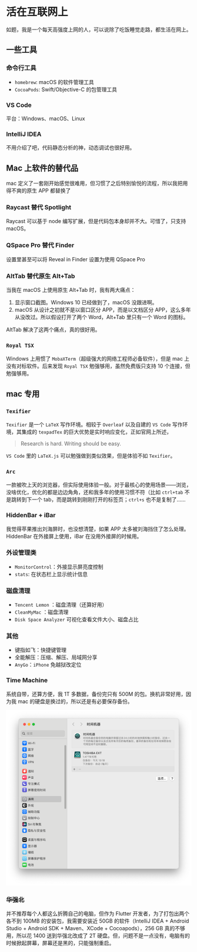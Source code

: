 # 活在互联网上

如题，我是一个每天高强度上网的人，可以说除了吃饭睡觉走路，都生活在网上。

## 一些工具

### 命令行工具

- `homebrew`: macOS 的软件管理工具
- `CocoaPods`: Swift/Objective-C 的包管理工具

### VS Code

平台：Windows、macOS、Linux

### IntelliJ IDEA

不用介绍了吧，代码静态分析的神，动态调试也很好用。

## Mac 上软件的替代品

mac 定义了一套刚开始感觉很难用，但习惯了之后特别愉悦的流程，所以我把用得不爽的原生 APP 都替换了

### Raycast 替代 Spotlight

Raycast 可以基于 node 编写扩展，但是代码包本身却并不大。可惜了，只支持 macOS。

### QSpace Pro 替代 Finder

设置里甚至可以将 Reveal in Finder 设置为使用 QSpace Pro

### AltTab 替代原生 Alt+Tab

当我在 macOS 上使用原生 Alt+Tab 时，我有两大痛点：

1. 显示窗口截图。Windows 10 已经做到了，macOS 没跟进啊。
2. macOS 从设计之初就不是以窗口区分 APP，而是以文档区分 APP，这么多年从没改过。所以假设打开了两个 Word，Alt+Tab 里只有一个 Word 的图标。

AltTab 解决了这两个痛点，真的很好用。

### `Royal TSX`

Windows 上用惯了 `MobaXTerm`（超级强大的网络工程师必备软件），但是 mac 上没有对标软件。后来发现 `Royal TSX` 勉强够用，虽然免费版只支持 10 个连接，但勉强够用。

## mac 专用

### `Texifier`

`Texifier` 是一个 `LaTeX` 写作环境。相较于 `Overleaf` 以及自建的 `VS Code` 写作环境，其集成的 `texpadTex` 的巨大优势是实时响应变化，正如官网上所述，

> Research is hard. Writing should be easy.

`VS Code` 里的 `LaTeX.js` 可以勉强做到类似效果，但是体验不如 `Texifier`。

### `Arc`

一款被吹上天的浏览器，但实际使用体验一般。对于最核心的使用场景——浏览，没啥优化，优化的都是边边角角，还和我多年的使用习惯不符（比如 `ctrl+tab` 不是跳转到下一个 tab，而是跳转到刚刚打开的标签页；`ctrl+s` 也不是复制了……

### HiddenBar + iBar

我觉得苹果推出刘海屏时，也没想清楚，如果 APP 太多被刘海挡住了怎么处理。HiddenBar 在外接屏上使用，iBar 在没用外接屏的时候用。

### 外设管理类

- `MonitorControl`：外接显示屏亮度控制
- `stats`: 在状态栏上显示统计信息

### 磁盘清理

- `Tencent Lemon` ：磁盘清理（还算好用）
- `CleanMyMac` ：磁盘清理
- `Disk Space Analyzer` 可视化查看文件大小、磁盘占比

### 其他

- 键指如飞：快捷键管理
- 全能解压：压缩、解压、局域网分享
- `AnyGo`：`iPhone` 免越狱改定位

### Time Machine

系统自带，还算方便，我 1T 多数据，备份完只有 500M 的包。换机非常好用，因为我 mac 的硬盘是换过的，所以还是有必要保存备份。

![image-20240117143305876](./assets/living_on_Internet/image-20240117143305876.png)

### ~~华强北~~

并不推荐每个人都这么折腾自己的电脑，但作为 Flutter 开发者，为了打包出两个各不到 100MB 的安装包，我需要安装近 50GB 的软件（IntelliJ IDEA + Android Studio + Android SDK + Maven、XCode + Cocoapods），256 GB 真的不够用，所以花 1400 送到华强北改成了 2T 硬盘。但，问题不是一点没有，电脑有的时候掀起屏幕，屏幕还是黑的，只能强制重启。
